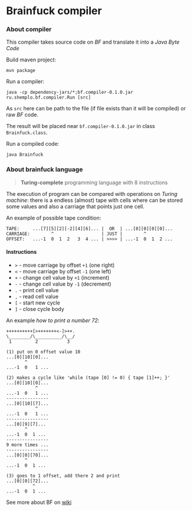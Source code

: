 # Brainfuck compiler

### About compiler

This compiler takes source code on *BF* and translate it into a *Java Byte Code*

Build maven project:

```
mvn package
```

Run a compiler:

```
java -cp dependency-jars/*;bf.compiler-0.1.0.jar ru.shemplo.bf.compiler.Run [src]
```

As `src` here can be path to the file (if file exists than it will be compiled) or raw *BF* code.

The result will be placed near `bf.compiler-0.1.0.jar` in class `Brainfuck.class`.

Run a compiled code:

```
java Brainfuck
```

### About brainfuck language

> **Turing-complete** programming language with 8 instructions

The execution of program can be compared with operations on *Turing machine*:
there is a endless (almost) tape with cells where can be stored some values
and also a carriage that points just one cell.

An example of possible tape condition:

```
TAPE:     ...[7][5][2][-2][4][6]... |  OR  | ...[0][0][0][0]...
CARRIAGE:        ^                  | JUST |        ^
OFFSET:   ...-1  0  1  2   3  4 ... | >>>> | ...-1  0  1  2 ...
```

#### Instructions
* `>` - move carriage by offset `+1` (one right)
* `<` - move carriage by offset `-1` (one left)
* `+` - change cell value by `+1` (increment)
* `-` - change cell value by `-1` (decrement)
* `.` - print cell value
* `,` - read cell value
* `[` - start new cycle
* `]` - close cycle body

An example *how to print a number 72*:

```
++++++++++[>+++++++<-]>++.
\________/\__________/\__/
 1         2           3
 
(1) put on 0 offset value 10
...[0][10][0]...
       ^
...-1  0   1 ...

(2) makes a cycle like 'while (tape [0] != 0) { tape [1]++; }'
...[0][10][0]...
           ^
...-1  0   1 ...
----------------
...[0][10][7]...
           ^
...-1  0   1 ...
----------------
...[0][9][7]...
       ^
...-1  0  1 ...
----------------
9 more times ...
----------------
...[0][0][70]...
       ^
...-1  0  1 ...

(3) goes to 1 offset, add there 2 and print
...[0][0][72]...
          ^
...-1  0  1 ...
```

See more about BF on [wiki](https://en.wikipedia.org/wiki/Brainfuck)
